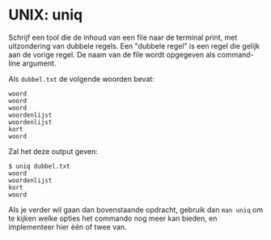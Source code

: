 # UNIX: uniq

Schrijf een tool die de inhoud van een file naar de terminal print, met uitzondering van dubbele regels. Een "dubbele regel" is een regel die gelijk aan de vorige regel. De naam van de file wordt opgegeven als command-line argument.

Als `dubbel.txt` de volgende woorden bevat:

    woord
    woord
    woord
    woordenlijst
    woordenlijst
    kort
    woord

Zal het deze output geven:

    $ uniq dubbel.txt
    woord
    woordenlijst
    kort
    woord

Als je verder wil gaan dan bovenstaande opdracht, gebruik dan `man uniq` om te kijken welke opties het commando nog meer kan bieden, en implementeer hier één of twee van.
